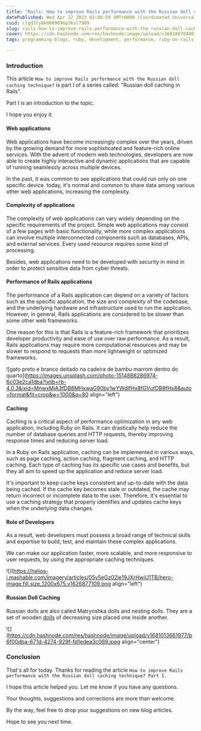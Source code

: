 ```yaml
---
title: "Rails: How to improve Rails performance with the Russian doll caching technique?"
datePublished: Wed Apr 12 2023 03:00:59 GMT+0000 (Coordinated Universal Time)
cuid: clgd3ty8k000909mp3ksl7989
slug: rails-how-to-improve-rails-performance-with-the-russian-doll-caching-technique-part-i
cover: https://cdn.hashnode.com/res/hashnode/image/upload/v1681007048031/a14b63c7-c581-4af7-a767-e8243db7c39f.jpeg
tags: programming-blogs, ruby, development, performance, ruby-on-rails

---
```


### Introduction

This article `How to improve Rails performance with the Russian doll caching technique?` is part I of a series called: "Russian doll caching in Rails".

Part I is an introduction to the topic.

I hope you enjoy it.

#### Web applications

Web applications have become increasingly complex over the years, driven by the growing demand for more sophisticated and feature-rich online services. With the advent of modern web technologies, developers are now able to create highly interactive and dynamic applications that are capable of running seamlessly across multiple devices.

In the past, it was common to see applications that could run only on one specific device. today, it's normal and common to share data among various other web applications, increasing the complexity.

#### Complexity of applications

The complexity of web applications can vary widely depending on the specific requirements of the project. Simple web applications may consist of a few pages with basic functionality, while more complex applications can involve multiple interconnected components such as databases, APIs, and external services. Every used resource requires some kind of processing.

Besides, web applications need to be developed with security in mind in order to protect sensitive data from cyber threats.

#### Performance of Rails applications

The performance of a Rails application can depend on a variety of factors such as the specific application, the size and complexity of the codebase, and the underlying hardware and infrastructure used to run the application. However, in general, Rails applications are considered to be slower than some other web frameworks.

One reason for this is that Rails is a feature-rich framework that prioritizes developer productivity and ease of use over raw performance. As a result, Rails applications may require more computational resources and may be slower to respond to requests than more lightweight or optimized frameworks.

![gato preto e branco deitado na cadeira de bambu marrom dentro do quarto](https://images.unsplash.com/photo-1514888286974-6c03e2ca1dba?ixlib=rb-4.0.3&ixid=MnwxMjA3fDB8MHxwaG90by1wYWdlfHx8fGVufDB8fHx8&auto=format&fit=crop&w=1000&q=80 align="left")

#### Caching

Caching is a critical aspect of performance optimization in any web application, including Ruby on Rails. It can drastically help reduce the number of database queries and HTTP requests, thereby improving response times and reducing server load.

In a Ruby on Rails application, caching can be implemented in various ways, such as page caching, action caching, fragment caching, and HTTP caching. Each type of caching has its specific use cases and benefits, but they all aim to speed up the application and reduce server load.

It's important to keep cache keys consistent and up-to-date with the data being cached. If the cache key becomes stale or outdated, the cache may return incorrect or incomplete data to the user. Therefore, it's essential to use a caching strategy that properly identifies and updates cache keys when the underlying data changes.

#### Role of Developers

As a result, web developers must possess a broad range of technical skills and expertise to build, test, and maintain these complex applications.

We can make our application faster, more scalable, and more responsive to user requests, by using the appropriate caching techniques.

![](https://helios-i.mashable.com/imagery/articles/05y5eGz02le19JXrHwiU1TB/hero-image.fill.size_1200x675.v1626877109.png align="left")

#### Russian Doll Caching

Russian dolls are also called Matryoshka dolls and nesting dolls. They are a set of wooden [dolls](https://en.wikipedia.org/wiki/Doll) of decreasing size placed one inside another.

![](https://cdn.hashnode.com/res/hashnode/image/upload/v1681013661977/b6f00dba-671d-4274-929f-fd1edea3c069.jpeg align="center")

### Conclusion

That's all for today. Thanks for reading the article `How to improve Rails performance with the Russian doll caching technique? Part I.`

I hope this article helped you. Let me know if you have any questions.

Your thoughts, suggestions and corrections are more than welcome.

By the way, feel free to drop your suggestions on new blog articles.

Hope to see you next time.